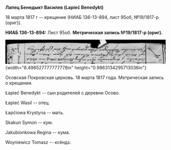 **Лапец Бенедыкт Василев (Lapieć Benedykt)**

18 марта 1817 г -- крещение (НИАБ 136-13-894, лист 95об, №19/1817-р
(ориг)).

**НИАБ 136-13-894:** Лист 95об. **Метрическая запись №19/1817-р
(ориг).**

![](./media/9984b88f378eb4809b1cb1d064d007ebf8539607.png){width="6.496527777777778in"
height="0.9863134295713036in"}

Осовская Покровская церковь. 18 марта 1817 года. Метрическая запись о
крещении.

Łapieć Benedykt -- сын родителей с деревни Осовo.

Łapieć Wasil -- отец.

Łapćiowa Krystyna -- мать.

Skakun Symon -- кум.

Jakubionkowa Regina -- кума.

Woyniewicz Tomasz -- ксёндз.
